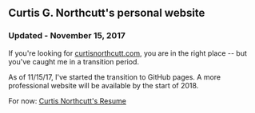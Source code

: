 ## Curtis G. Northcutt's personal website
### Updated - November 15, 2017

If you're looking for [curtisnorthcutt.com](curtisnorthcutt.com), you are in the right place -- but you've caught me in a transition period.

As of 11/15/17, I've started the transition to GitHub pages. A more professional website will be available by the start of 2018.

For now: [Curtis Northcutt's Resume](cv.pdf)
